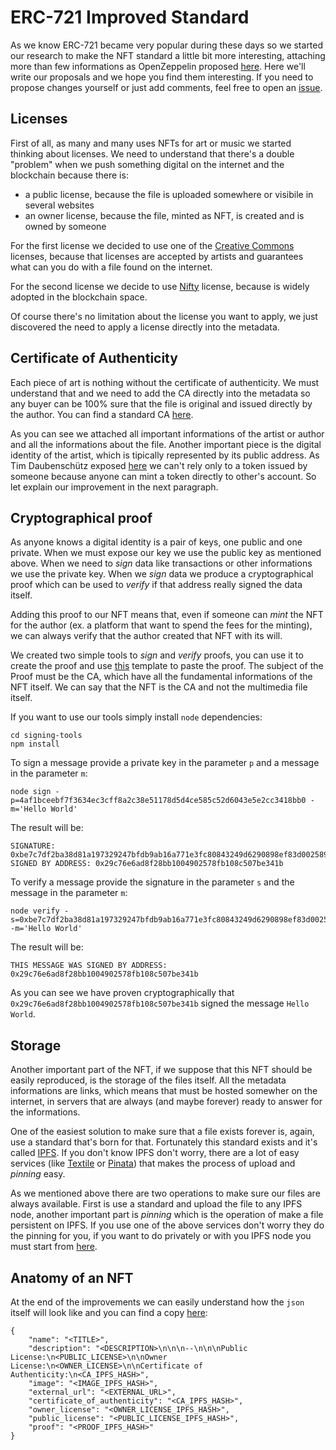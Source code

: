# ERC-721 Improved Standard

As we know ERC-721 became very popular during these days so we started our research to make the NFT standard a little bit more interesting, attaching more than few informations as OpenZeppelin proposed [here](https://docs.openzeppelin.com/contracts/3.x/erc721). Here we'll write our proposals and we hope you find them interesting. If you need to propose changes yourself or just add comments, feel free to open an [issue](https://github.com/Nft-Studio/erc721-improved-standard/issues).

## Licenses

First of all, as many and many uses NFTs for art or music we started thinking about licenses. We need to understand that there's a double "problem" when we push something digital on the internet and the blockchain because there is:

- a public license, because the file is uploaded somewhere or visibile in several websites
- an owner license, because the file, minted as NFT, is created and is owned by someone

For the first license we decided to use one of the [Creative Commons](https://creativecommons.org/) licenses, because that licenses are accepted by artists and guarantees what can you do with a file found on the internet.

For the second license we decide to use [Nifty](https://www.niftylicense.org/) license, because is widely adopted in the blockchain space.

Of course there's no limitation about the license you want to apply, we just discovered the need to apply a license directly into the metadata.

## Certificate of Authenticity

Each piece of art is nothing without the certificate of authenticity. We must understand that and we need to add the CA directly into the metadata so any buyer can be 100% sure that the file is original and issued directly by the author. You can find a standard CA [here](./CA-Standard.txt).

As you can see we attached all important informations of the artist or author and all the informations about the file. Another important piece is the digital identity of the artist, which is tipically represented by its public address. As Tim Daubenschütz exposed [here](https://timdaub.github.io/2021/04/22/nft-sleepminting-beeple-provenance/) we can't rely only to a token issued by someone because anyone can mint a token directly to other's account. So let explain our improvement in the next paragraph.

## Cryptographical proof

As anyone knows a digital identity is a pair of keys, one public and one private. When we must expose our key we use the public key as mentioned above. When we need to *sign* data like transactions or other informations we use the private key. When we *sign* data we produce a cryptographical proof which can be used to *verify* if that address really signed the data itself. 

Adding this proof to our NFT means that, even if someone can *mint* the NFT for the author (ex. a platform that want to spend the fees for the minting), we can always verify that the author created that NFT with its will.

We created two simple tools to *sign* and *verify* proofs, you can use it to create the proof and use [this](./Proof-Standard.txt) template to paste the proof. The subject of the Proof must be the CA, which have all the fundamental informations of the NFT itself. We can say that the NFT is the CA and not the multimedia file itself.

If you want to use our tools simply install `node` dependencies:

```
cd signing-tools
npm install
```

To sign a message provide a private key in the parameter `p` and a message in the parameter `m`:

```
node sign -p=4af1bceebf7f3634ec3cff8a2c38e51178d5d4ce585c52d6043e5e2cc3418bb0 -m='Hello World'
```

The result will be:

```
SIGNATURE:  0xbe7c7df2ba38d81a197329247bfdb9ab16a771e3fc80843249d6290898ef83d0025893a360ea234265f9ea92c197bf034b7a6a4c8e303042cf440a33bbbb92861c
SIGNED BY ADDRESS: 0x29c76e6ad8f28bb1004902578fb108c507be341b
```

To verify a message provide the signature in the parameter `s` and the message in the parameter `m`:

```
node verify -s=0xbe7c7df2ba38d81a197329247bfdb9ab16a771e3fc80843249d6290898ef83d0025893a360ea234265f9ea92c197bf034b7a6a4c8e303042cf440a33bbbb92861c -m='Hello World'
```

The result will be:

```
THIS MESSAGE WAS SIGNED BY ADDRESS: 0x29c76e6ad8f28bb1004902578fb108c507be341b
```

As you can see we have proven cryptographically that `0x29c76e6ad8f28bb1004902578fb108c507be341b` signed the message `Hello World`.

## Storage

Another important part of the NFT, if we suppose that this NFT should be easily reproduced, is the storage of the files itself. All the metadata informations are links, which means that must be hosted somewher on the internet, in servers that are always (and maybe forever) ready to answer for the informations.

One of the easiest solution to make sure that a file exists forever is, again, use a standard that's born for that. Fortunately this standard exists and it's called [IPFS](https://ipfs.io/). If you don't know IPFS don't worry, there are a lot of easy services (like [Textile](https://textile.io/) or [Pinata](https://pinata.cloud/)) that makes the process of upload and *pinning* easy.

As we mentioned above there are two operations to make sure our files are always available. First is use a standard and upload the file to any IPFS node, another important part is *pinning* which is the operation of make a file persistent on IPFS. If you use one of the above services don't worry they do the pinning for you, if you want to do privately or with you IPFS node you must start from [here](https://docs.ipfs.io/concepts/persistence/#persistence-versus-permanence).

## Anatomy of an NFT

At the end of the improvements we can easily understand how the `json` itself will look like and you can find a copy [here](./NFT-Standard.json):

```
{
    "name": "<TITLE>",
    "description": "<DESCRIPTION>\n\n\n--\n\n\nPublic License:\n<PUBLIC_LICENSE>\n\nOwner License:\n<OWNER_LICENSE>\n\nCertificate of Authenticity:\n<CA_IPFS_HASH>",
    "image": "<IMAGE_IPFS_HASH>",
    "external_url": "<EXTERNAL_URL>",
    "certificate_of_authenticity": "<CA_IPFS_HASH>",
    "owner_license": "<OWNER_LICENSE_IPFS_HASH>",
    "public_license": "<PUBLIC_LICENSE_IPFS_HASH>",
    "proof": "<PROOF_IPFS_HASH>"
}
```